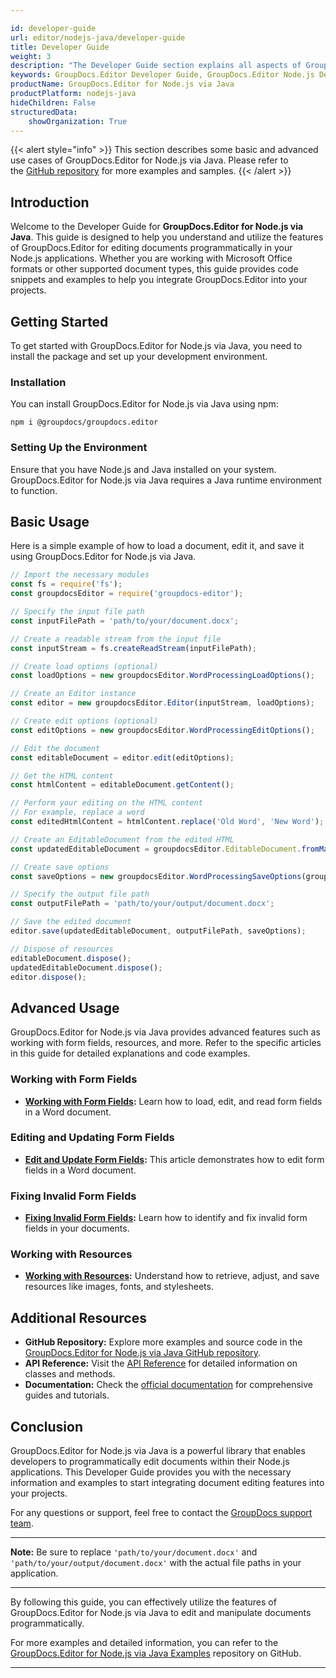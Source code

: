 ```yaml
---

id: developer-guide
url: editor/nodejs-java/developer-guide
title: Developer Guide
weight: 3
description: "The Developer Guide section explains all aspects of GroupDocs.Editor for Node.js via Java file editor features, provides code snippets, and examples of editing Microsoft Office formats programmatically in Node.js applications."
keywords: GroupDocs.Editor Developer Guide, GroupDocs.Editor Node.js Developer Guide, GroupDocs.Editor Developer Guide Node.js, Using GroupDocs.Editor for Node.js via Java, GroupDocs.Editor for Node.js via Java use cases
productName: GroupDocs.Editor for Node.js via Java
productPlatform: nodejs-java
hideChildren: False
structuredData:
    showOrganization: True
---
```


{{< alert style="info" >}}
This section describes some basic and advanced use cases of GroupDocs.Editor for Node.js via Java. Please refer to the [GitHub repository](https://github.com/groupdocs-editor/GroupDocs.Editor-for-Node.js-via-Java) for more examples and samples.
{{< /alert >}}

## Introduction

Welcome to the Developer Guide for **GroupDocs.Editor for Node.js via Java**. This guide is designed to help you understand and utilize the features of GroupDocs.Editor for editing documents programmatically in your Node.js applications. Whether you are working with Microsoft Office formats or other supported document types, this guide provides code snippets and examples to help you integrate GroupDocs.Editor into your projects.

## Getting Started

To get started with GroupDocs.Editor for Node.js via Java, you need to install the package and set up your development environment.

### Installation

You can install GroupDocs.Editor for Node.js via Java using npm:

```shell
npm i @groupdocs/groupdocs.editor
```

### Setting Up the Environment

Ensure that you have Node.js and Java installed on your system. GroupDocs.Editor for Node.js via Java requires a Java runtime environment to function.

## Basic Usage

Here is a simple example of how to load a document, edit it, and save it using GroupDocs.Editor for Node.js via Java.

```javascript
// Import the necessary modules
const fs = require('fs');
const groupdocsEditor = require('groupdocs-editor');

// Specify the input file path
const inputFilePath = 'path/to/your/document.docx';

// Create a readable stream from the input file
const inputStream = fs.createReadStream(inputFilePath);

// Create load options (optional)
const loadOptions = new groupdocsEditor.WordProcessingLoadOptions();

// Create an Editor instance
const editor = new groupdocsEditor.Editor(inputStream, loadOptions);

// Create edit options (optional)
const editOptions = new groupdocsEditor.WordProcessingEditOptions();

// Edit the document
const editableDocument = editor.edit(editOptions);

// Get the HTML content
const htmlContent = editableDocument.getContent();

// Perform your editing on the HTML content
// For example, replace a word
const editedHtmlContent = htmlContent.replace('Old Word', 'New Word');

// Create an EditableDocument from the edited HTML
const updatedEditableDocument = groupdocsEditor.EditableDocument.fromMarkup(editedHtmlContent);

// Create save options
const saveOptions = new groupdocsEditor.WordProcessingSaveOptions(groupdocsEditor.WordProcessingFormats.Docx);

// Specify the output file path
const outputFilePath = 'path/to/your/output/document.docx';

// Save the edited document
editor.save(updatedEditableDocument, outputFilePath, saveOptions);

// Dispose of resources
editableDocument.dispose();
updatedEditableDocument.dispose();
editor.dispose();
```

## Advanced Usage

GroupDocs.Editor for Node.js via Java provides advanced features such as working with form fields, resources, and more. Refer to the specific articles in this guide for detailed explanations and code examples.

### Working with Form Fields

- **[Working with Form Fields](/editor/nodejs-java/working-with-form-fields/):** Learn how to load, edit, and read form fields in a Word document.

### Editing and Updating Form Fields

- **[Edit and Update Form Fields](/editor/nodejs-java/edit-and-update-form-fields/):** This article demonstrates how to edit form fields in a Word document.

### Fixing Invalid Form Fields

- **[Fixing Invalid Form Fields](/editor/nodejs-java/fixing-invalid-form-fields/):** Learn how to identify and fix invalid form fields in your documents.

### Working with Resources

- **[Working with Resources](/editor/nodejs-java/working-with-resources/):** Understand how to retrieve, adjust, and save resources like images, fonts, and stylesheets.

## Additional Resources

- **GitHub Repository:** Explore more examples and source code in the [GroupDocs.Editor for Node.js via Java GitHub repository](https://github.com/groupdocs-editor/GroupDocs.Editor-for-Node.js-via-Java).
- **API Reference:** Visit the [API Reference](https://reference.groupdocs.com/editor/nodejs-java/) for detailed information on classes and methods.
- **Documentation:** Check the [official documentation](https://docs.groupdocs.com/editor/nodejsjava/) for comprehensive guides and tutorials.

## Conclusion

GroupDocs.Editor for Node.js via Java is a powerful library that enables developers to programmatically edit documents within their Node.js applications. This Developer Guide provides you with the necessary information and examples to start integrating document editing features into your projects.

For any questions or support, feel free to contact the [GroupDocs support team](https://forum.groupdocs.com/).

---

**Note:** Be sure to replace `'path/to/your/document.docx'` and `'path/to/your/output/document.docx'` with the actual file paths in your application.

---

By following this guide, you can effectively utilize the features of GroupDocs.Editor for Node.js via Java to edit and manipulate documents programmatically.

For more examples and detailed information, you can refer to the [GroupDocs.Editor for Node.js via Java Examples](https://github.com/groupdocs-editor/GroupDocs.Editor-for-Node.js-via-Java) repository on GitHub.

---